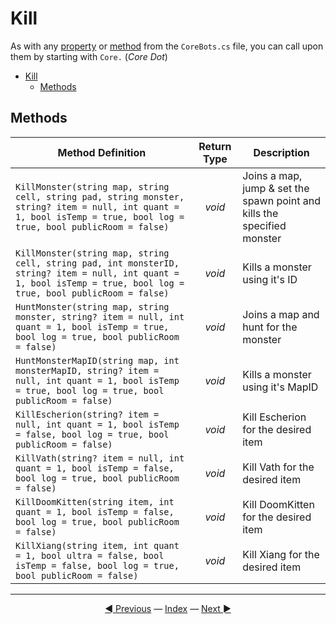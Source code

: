 # Kill

As with any [property](#properties) or [method](#methods) from the `CoreBots.cs` file, you can call upon them by starting with `Core.` (*Core Dot*)

- [Kill](#kill)
  - [Methods](#methods)

## Methods

| Method Definition                                                                                                                                                    | Return Type | Description                                                             |
| -------------------------------------------------------------------------------------------------------------------------------------------------------------------- | :---------: | ----------------------------------------------------------------------- |
| `KillMonster(string map, string cell, string pad, string monster, string? item = null, int quant = 1, bool isTemp = true, bool log = true, bool publicRoom = false)` |   *void*    | Joins a map, jump & set the spawn point and kills the specified monster |
| `KillMonster(string map, string cell, string pad, int monsterID, string? item = null, int quant = 1, bool isTemp = true, bool log = true, bool publicRoom = false)`  |   *void*    | Kills a monster using it's ID                                           |
| `HuntMonster(string map, string monster, string? item = null, int quant = 1, bool isTemp = true, bool log = true, bool publicRoom = false)`                          |   *void*    | Joins a map and hunt for the monster                                    |
| `HuntMonsterMapID(string map, int monsterMapID, string? item = null, int quant = 1, bool isTemp = true, bool log = true, bool publicRoom = false)`                   |   *void*    | Kills a monster using it's MapID                                        |
| `KillEscherion(string? item = null, int quant = 1, bool isTemp = false, bool log = true, bool publicRoom = false)`                                                   |   *void*    | Kill Escherion for the desired item                                     |
| `KillVath(string? item = null, int quant = 1, bool isTemp = false, bool log = true, bool publicRoom = false)`                                                        |   *void*    | Kill Vath for the desired item                                          |
| `KillDoomKitten(string item, int quant = 1, bool isTemp = false, bool log = true, bool publicRoom = false)`                                                          |   *void*    | Kill DoomKitten for the desired item                                    |
| `KillXiang(string item, int quant = 1, bool ultra = false, bool isTemp = false, bool log = true, bool publicRoom = false)`                                           |   *void*    | Kill Xiang for the desired item                                         |

---------
<center>
    <a href="Quest" title="Quest">◄ Previous</a> 
    — <a href="index" title="Back to Index">Index</a> — 
    <a href="Utility" title="Utility">Next ►</a>
</center>